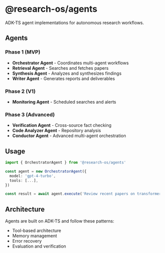 # @research-os/agents

ADK-TS agent implementations for autonomous research workflows.

## Agents

### Phase 1 (MVP)
- **Orchestrator Agent** - Coordinates multi-agent workflows
- **Retrieval Agent** - Searches and fetches papers
- **Synthesis Agent** - Analyzes and synthesizes findings
- **Writer Agent** - Generates reports and deliverables

### Phase 2 (V1)
- **Monitoring Agent** - Scheduled searches and alerts

### Phase 3 (Advanced)
- **Verification Agent** - Cross-source fact checking
- **Code Analyzer Agent** - Repository analysis
- **Conductor Agent** - Advanced multi-agent orchestration

## Usage

```typescript
import { OrchestratorAgent } from '@research-os/agents'

const agent = new OrchestratorAgent({
  model: 'gpt-4-turbo',
  tools: [...],
})

const result = await agent.execute('Review recent papers on transformers')
```

## Architecture

Agents are built on ADK-TS and follow these patterns:
- Tool-based architecture
- Memory management
- Error recovery
- Evaluation and verification
